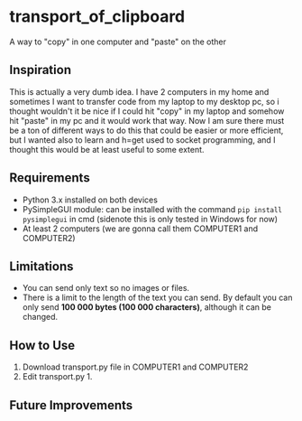 # transport_of_clipboard
A way to "copy" in one computer and "paste" on the other
## Inspiration
This is actually a very dumb idea. I have 2 computers in my home and sometimes I want to transfer code from my laptop to my desktop pc, 
so i thought wouldn't it be nice if I could hit "copy" in my laptop and somehow hit "paste" in my pc and it would work that way. Now I am sure there must be a ton
of different ways to do this that could be easier or more efficient, but I wanted also to learn and h=get used to socket programming, and I 
thought this would be at least useful to some extent.
## Requirements
- Python 3.x installed on both devices
- PySimpleGUI module: can be installed with the command `pip install pysimplegui` in cmd (sidenote this is only tested in Windows for now)
- At least 2 computers (we are gonna call them COMPUTER1 and COMPUTER2)
## Limitations
- You can send only text so no images or files.
- There is a limit to the length of the text you can send. By default you can only send **100 000 bytes (100 000 characters)**, although it can be changed.
## How to Use
1. Download transport.py file in COMPUTER1 and COMPUTER2
2. Edit transport.py
    1. 

## Future Improvements
